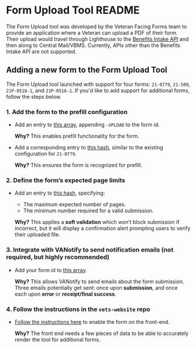 # Form Upload Tool README

The Form Upload tool was developed by the Veteran Facing Forms team to provide an application where a Veteran can upload a PDF of their form. Their upload would travel through Lighthouse to the [Benefits Intake API](https://developer.va.gov/explore/api/benefits-intake/docs?version=current) and then along to Central Mail/VBMS. Currently, APIs other than the Benefits Intake API are not supported.

## Adding a new form to the Form Upload Tool

The Form Upload tool launched with support for four forms: `21-0779`, `21-509`, `21P-0518-1`, and `21P-0516-1`. If you'd like to add support for additional forms, follow the steps below.

### 1. Add the form to the prefill configuration

- Add an entry to [this array](https://github.com/department-of-veterans-affairs/vets-api/blob/master/app/models/form_profile.rb#L101-L108), appending `-UPLOAD` to the form id.

  **Why?**
  This enables prefill functionality for the form.

- Add a corresponding entry to [this hash](https://github.com/department-of-veterans-affairs/vets-api/blob/master/app/models/form_profile.rb#L127), similar to the existing configuration for `21-0779`.

  **Why?**
  This ensures the form is recognized for prefill.

### 2. Define the form’s expected page limits

- Add an entry to [this hash](https://github.com/department-of-veterans-affairs/vets-api/blob/master/app/models/persistent_attachments/va_form.rb#L11-L19), specifying:
  - The maximum expected number of pages.
  - The minimum number required for a valid submission.

  **Why?**
  This applies a **soft validation** which won’t block submission if incorrect, but it will display a confirmation alert prompting users to verify their uploaded file.

### 3. Integrate with VANotify to send notification emails (not required, but highly recommended)

- Add your form id to [this array](https://github.com/department-of-veterans-affairs/vets-api/blob/master/modules/simple_forms_api/app/services/simple_forms_api/notification/form_upload_email.rb#L15-L23).

  **Why?**
  This allows VANotify to send emails about the form submission. Three emails potentially get sent: once upon **submission**, and once each upon **error** or **receipt/final success**.

### 4. Follow the instructions in the `vets-website` repo

- [Follow the instructions here](https://github.com/department-of-veterans-affairs/vets-website/blob/main/src/applications/simple-forms/form-upload/README.md) to enable the form on the front-end.

  **Why?**
  The front end needs a few pieces of data to be able to accurately render the tool for additional forms.
